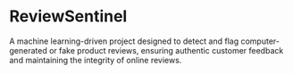 # ReviewSentinel
A machine learning-driven project designed to detect and flag computer-generated or fake product reviews, ensuring authentic customer feedback and maintaining the integrity of online reviews.
